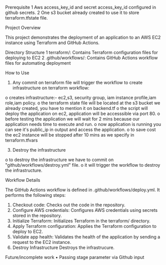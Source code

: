 Prerequisite
  1	Aws access_key_id and secret access_key_id configured in github secrets.
  2	One s3 bucket already created to use it to store terraform.tfstate file.

Project Overview


  This project demonstrates the deployment of an application to an AWS EC2 instance using Terraform and GitHub Actions.

Directory Structure
  1	terraform/: Contains Terraform configuration files for deploying to EC2
  2	.github/workflows/: Contains GitHub Actions workflow files for automating deployment

How to Use
 1.	Any commit on terraform file will trigger the workflow to create infrastructure on terraform workflow:

    
  o	creates infrastructure:- ec2,s3, security group, iam instance profile,iam role,iam policy.
  o	the terraform state file will be located at the s3 bucket we already created, you have to mention it on backend.tf
  o	the script will deploy the application on ec2, application will be accesssible via port 80.
  o	before testing the application we will wait for 2 mins because our application needs time to execute and run.
  o	now application is running you can see it's public_ip in output and access the application.
  o	to save cost the ec2 instance will be stopped after 10 mins as we specify in terraform.tfvars

 3.	Destroy the infrastructure

    
  o	to destroy the infrastructure we have to commit on "github/workflows/destroy.yml" file.
  o	it will trigger the workflow to destroy the infrastructure.

Workflow Details


 The GitHub Actions workflow is defined in .github/workflows/deploy.yml. It performs the following steps:
  1.	Checkout code: Checks out the code in the repository.
  2.	Configure AWS credentials: Configures AWS credentials using secrets stored in the repository.
  3.	Initialize Terraform: Initializes Terraform in the terraform/ directory.
  4.	Apply Terraform configuration: Applies the Terraform configuration to deploy to EC2.
  5.	Validate app health: Validates the health of the application by sending a request to the EC2 instance.
  6.	Destroy Infrastructure Destroys the infrastrucure.

Future/incomplete work
  •	Passing stage parameter via Github input
